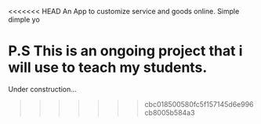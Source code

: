 <<<<<<< HEAD
An App to customize service and goods online. Simple dimple yo

P.S This is an ongoing project that i will use to teach my students.
=======
Under construction...
>>>>>>> cbc018500580fc5f157145d6e996cb8005b584a3
